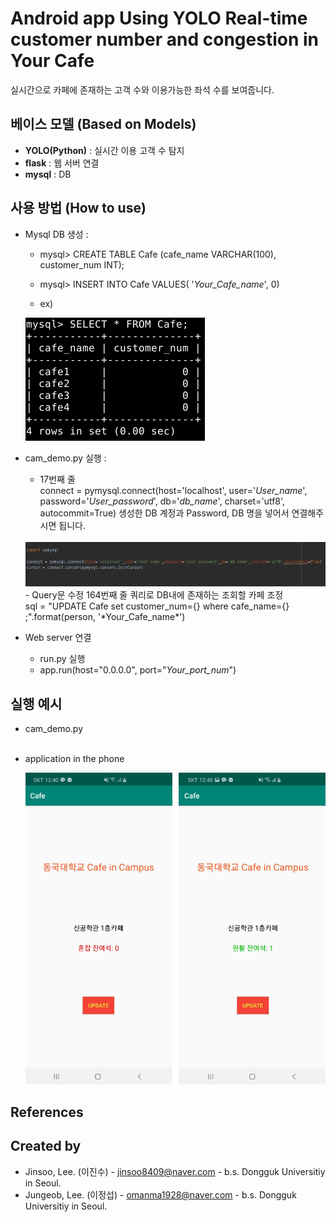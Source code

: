 #   Android app Using YOLO Real-time customer number and congestion in Your Cafe 

 실시간으로 카페에 존재하는 고객 수와 이용가능한 좌석 수를 보여줍니다.
 
 ## 베이스 모델 (Based on Models)
 - **YOLO(Python)** : 실시간 이용 고객 수 탐지
 - **flask** : 웹 서버 연결
 -  **mysql** : DB


## 사용 방법 (How to use)
 -  Mysql DB 생성 :
	 -  mysql> CREATE TABLE Cafe (cafe_name VARCHAR(100), 	           customer_num INT);
   	 -  mysql> INSERT INTO Cafe VALUES( '*Your_Cafe_name*', 0)
	 
	 - ex) <br>
	<img src="img/1.png">

- cam_demo.py 실행 :
     - 17번째 줄<br>
      connect = pymysql.connect(host='localhost', user='*User_name*', password='*User_password*', db='*db_name*', charset='utf8', autocommit=True)
     생성한 DB 계정과 Password, DB 명을 넣어서 연결해주시면 됩니다.
	<br>
	<img src="img/2.png">
	<br>
	 - Query문 수정 164번째 줄 쿼리로 DB내에 존재하는 조회할 카페 조정<br>
	  sql = "UPDATE Cafe set customer_num={} where cafe_name={} ;".format(person, '*Your_Cafe_name*')
	  
- Web server 연결 
    - run.py 실행
    - app.run(host="0.0.0.0", port="*Your_port_num*")


## 실행 예시

- cam_demo.py
<br><br>
- application in the phone

	<img src="img/3.jpg">



## References



## Created by
- Jinsoo, Lee. (이진수) - jinsoo8409@naver.com - b.s. Dongguk Universitiy in Seoul.
- Jungeob, Lee. (이정섭) - omanma1928@naver.com - b.s. Dongguk Universitiy in Seoul.